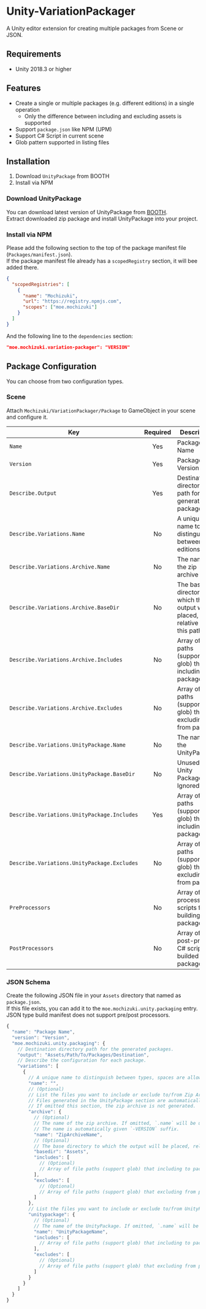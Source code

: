# Unity-VariationPackager

A Unity editor extension for creating multiple packages from Scene or JSON.

## Requirements

- Unity 2018.3 or higher

## Features

- Create a single or multiple packages (e.g. different editions) in a single operation
  - Only the difference between including and excluding assets is supported
- Support `package.json` like NPM (UPM)
- Support C# Script in current scene
- Glob pattern supported in listing files

## Installation

1. Download `UnityPackage` from BOOTH
2. Install via NPM

### Download UnityPackage

You can download latest version of UnityPackage from [BOOTH](https://natsuneko.booth.pm/items/2182778).  
Extract downloaded zip package and install UnityPackage into your project.

### Install via NPM

Please add the following section to the top of the package manifest file (`Packages/manifest.json`).  
If the package manifest file already has a `scopedRegistry` section, it will bee added there.

```json
{
  "scopedRegistries": [
    {
      "name": "Mochizuki",
      "url": "https://registry.npmjs.com",
      "scopes": ["moe.mochizuki"]
    }
  ]
}
```

And the following line to the `dependencies` section:

```json
"moe.mochizuki.variation-packager": "VERSION"
```

## Package Configuration

You can choose from two configuration types.

### Scene

Attach `Mochizuki/VariationPackager/Package` to GameObject in your scene and configure it.

| Key                                         | Required | Description                                                                  |
| ------------------------------------------- | :------: | ---------------------------------------------------------------------------- |
| `Name`                                      |   Yes    | Package Name                                                                 |
| `Version`                                   |   Yes    | Package Version                                                              |
| `Describe.Output`                           |   Yes    | Destination directory path for the generated packages                        |
| `Describe.Variations.Name`                  |    No    | A unique name to distinguish between editions                                |
| `Describe.Variations.Archive.Name`          |    No    | The name of the zip archive                                                  |
| `Describe.Variations.Archive.BaseDir`       |    No    | The base directory to which the output will be placed, relative to this path |
| `Describe.Variations.Archive.Includes`      |    No    | Array of file paths (support glob) that including to package                 |
| `Describe.Variations.Archive.Excludes`      |    No    | Array of file paths (support glob) that excluding from package               |
| `Describe.Variations.UnityPackage.Name`     |    No    | The name of the UnityPackage                                                 |
| `Describe.Variations.UnityPackage.BaseDir`  |    No    | Unused in Unity Package. Ignored.                                            |
| `Describe.Variations.UnityPackage.Includes` |   Yes    | Array of file paths (support glob) that including to package                 |
| `Describe.Variations.UnityPackage.Excludes` |    No    | Array of file paths (support glob) that excluding from package               |
| `PreProcessors`                             |    No    | Array of pre-process C# scripts for building packages                        |
| `PostProcessors`                            |    No    | Array of post-process C# scripts for builded packages                        |

### JSON Schema

Create the following JSON file in your `Assets` directory that named as `package.json`.  
If this file exists, you can add it to the `moe.mochizuki.unity.packaging` entry.  
JSON type build manifest does not support pre/post processors.

```javascript
{
  "name": "Package Name",
  "version": "Version",
  "moe.mochizuki.unity.packaging": {
    // Destination directory path for the generated packages.
    "output": "Assets/Path/To/Packages/Destination",
    // Describe the configuration for each package.
    "variations": [
      {
        // A unique name to distinguish between types, spaces are allowed if it is unique.
        "name": "",
        // (Optional)
        // List the files you want to include or exclude to/from Zip Archive.
        // Files generated in the UnityPackage section are automatically included.
        // If omitted this section, the zip archive is not generated.
        "archive": {
          // (Optional)
          // The name of the zip archive. If omitted, `.name` will be used.
          // The name is automatically given `-VERSION` suffix.
          "name": "ZipArchiveName",
          // (Optional)
          // The base directory to which the output will be placed, relative to this path.
          "basedir": "Assets",
          "includes": [
            // (Optional)
            // Array of file paths (support glob) that including to package.
          ],
          "excludes": [
            // (Optional)
            // Array of file paths (support glob) that excluding from package.
          ]
        },
        // List the files you want to include or exclude to/from UnityPackage.
        "unitypackage": {
          // (Optional)
          // The name of the UnityPackage. If omitted, `.name` will be used.
          "name": "UnityPackageName",
          "includes": [
            // Array of file paths (support glob) that including to package.
          ],
          "excludes": [
            // (Optional)
            // Array of file paths (support glob) that excluding from package.
          ]
        }
      }
    ]
  }
}
```
